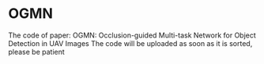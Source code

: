 # OGMN
The code of paper: OGMN: Occlusion-guided Multi-task Network for Object Detection in UAV Images
The code will be uploaded as soon as it is sorted, please be patient
